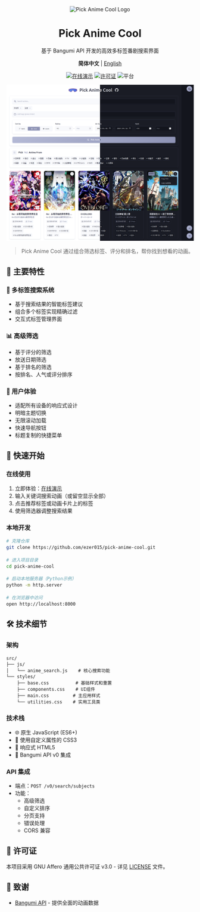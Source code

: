 <div align="center">

<img src="favicon.ico" alt="Pick Anime Cool Logo" width="64" height="64">

# Pick Anime Cool

  基于 Bangumi API 开发的高效多标签番剧搜索界面

**简体中文** | [English](./docs/README_EN.md)

[![在线演示](https://img.shields.io/badge/Try%20It-Live%20Demo-4285f4?style=for-the-badge&logo=github)](https://ezer015.github.io/pick-anime-cool/)
[![许可证](https://img.shields.io/badge/License-AGPL--3.0-43a047?style=for-the-badge&logo=gnu)](./LICENSE)
![平台](https://img.shields.io/badge/Platform-Web-FF7139?style=for-the-badge&logo=firefox-browser)

![Pick Anime Cool 截图](./docs/images/theme_comparison.png)

> Pick Anime Cool 通过组合筛选标签、评分和排名，帮你找到想看的动画。

</div>

## 🌟 主要特性

### 🎯 多标签搜索系统

- 基于搜索结果的智能标签建议
- 组合多个标签实现精确过滤
- 交互式标签管理界面

### 📊 高级筛选

- 基于评分的筛选
- 放送日期筛选
- 基于排名的筛选
- 按排名、人气或评分排序

### 🎨 用户体验

- 适配所有设备的响应式设计
- 明暗主题切换
- 无限滚动加载
- 快速导航按钮
- 标题复制的快捷菜单

## 🚀 快速开始

### 在线使用

1. 立即体验：[在线演示](https://ezer015.github.io/pick-anime-cool/)
2. 输入关键词搜索动画（或留空显示全部）
3. 点击推荐标签或动画卡片上的标签
4. 使用筛选器调整搜索结果

### 本地开发

```bash
# 克隆仓库
git clone https://github.com/ezer015/pick-anime-cool.git

# 进入项目目录
cd pick-anime-cool

# 启动本地服务器（Python示例）
python -m http.server

# 在浏览器中访问
open http://localhost:8000
```

## 🛠️ 技术细节

### 架构

```
src/
├── js/
│   └── anime_search.js    # 核心搜索功能
└── styles/
    ├── base.css          # 基础样式和重置
    ├── components.css    # UI组件
    ├── main.css         # 主应用样式
    └── utilities.css    # 实用工具类
```

### 技术栈

- 🌐 原生 JavaScript (ES6+)
- 🎨 使用自定义属性的 CSS3
- 📱 响应式 HTML5
- 🔌 Bangumi API v0 集成

### API 集成

- 端点：`POST /v0/search/subjects`
- 功能：
  - 高级筛选
  - 自定义排序
  - 分页支持
  - 错误处理
  - CORS 兼容

## 📄 许可证

本项目采用 GNU Affero 通用公共许可证 v3.0 - 详见 [LICENSE](./LICENSE) 文件。

## 🙏 致谢

- [Bangumi API](https://bangumi.github.io/api/) - 提供全面的动画数据

